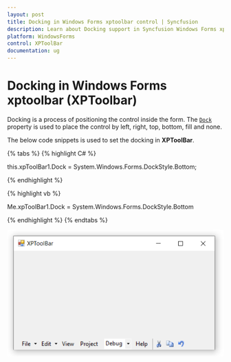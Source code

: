 ```yaml
---
layout: post
title: Docking in Windows Forms xptoolbar control | Syncfusion
description: Learn about Docking support in Syncfusion Windows Forms xptoolbar (XPToolbar) control and more details.
platform: WindowsForms
control: XPToolBar
documentation: ug
---
```


# Docking in Windows Forms xptoolbar (XPToolbar)

Docking is a process of positioning the control inside the form. The [`Dock`](https://docs.microsoft.com/en-us/dotnet/api/system.windows.forms.control.dock?redirectedfrom=MSDN&view=netframework-4.7.2#System_Windows_Forms_Control_Dock) property is used to place the control by left, right, top, bottom, fill and none.


The below code snippets is used to set the docking in **XPToolBar**.

{% tabs %}
{% highlight C# %}

this.xpToolBar1.Dock = System.Windows.Forms.DockStyle.Bottom;

{% endhighlight %}

{% highlight vb %}

Me.xpToolBar1.Dock = System.Windows.Forms.DockStyle.Bottom

{% endhighlight %}
{% endtabs %}

![Docking](Docking_Images/Docking.png)
